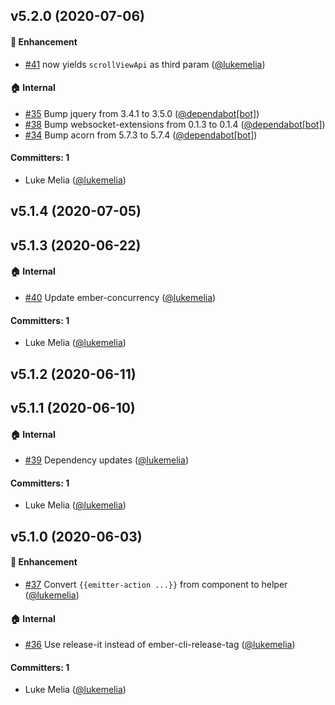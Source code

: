 ## v5.2.0 (2020-07-06)

#### :rocket: Enhancement
* [#41](https://github.com/yappbox/yapp-scroll-view/pull/41) <CollectionScrollView> now yields `scrollViewApi` as third param ([@lukemelia](https://github.com/lukemelia))

#### :house: Internal
* [#35](https://github.com/yappbox/yapp-scroll-view/pull/35) Bump jquery from 3.4.1 to 3.5.0 ([@dependabot[bot]](https://github.com/apps/dependabot))
* [#38](https://github.com/yappbox/yapp-scroll-view/pull/38) Bump websocket-extensions from 0.1.3 to 0.1.4 ([@dependabot[bot]](https://github.com/apps/dependabot))
* [#34](https://github.com/yappbox/yapp-scroll-view/pull/34) Bump acorn from 5.7.3 to 5.7.4 ([@dependabot[bot]](https://github.com/apps/dependabot))

#### Committers: 1
- Luke Melia ([@lukemelia](https://github.com/lukemelia))

## v5.1.4 (2020-07-05)

## v5.1.3 (2020-06-22)

#### :house: Internal
* [#40](https://github.com/yappbox/yapp-scroll-view/pull/40) Update ember-concurrency ([@lukemelia](https://github.com/lukemelia))

#### Committers: 1
- Luke Melia ([@lukemelia](https://github.com/lukemelia))

## v5.1.2 (2020-06-11)

## v5.1.1 (2020-06-10)

#### :house: Internal
* [#39](https://github.com/yappbox/yapp-scroll-view/pull/39) Dependency updates ([@lukemelia](https://github.com/lukemelia))

#### Committers: 1
- Luke Melia ([@lukemelia](https://github.com/lukemelia))

## v5.1.0 (2020-06-03)

#### :rocket: Enhancement
* [#37](https://github.com/yappbox/yapp-scroll-view/pull/37) Convert `{{emitter-action ...}}` from component to helper ([@lukemelia](https://github.com/lukemelia))

#### :house: Internal
* [#36](https://github.com/yappbox/yapp-scroll-view/pull/36) Use release-it instead of ember-cli-release-tag ([@lukemelia](https://github.com/lukemelia))

#### Committers: 1
- Luke Melia ([@lukemelia](https://github.com/lukemelia))

